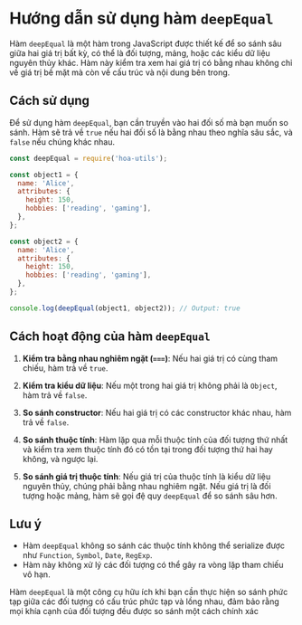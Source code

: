 # Hướng dẫn sử dụng hàm `deepEqual`

Hàm `deepEqual` là một hàm trong JavaScript được thiết kế để so sánh sâu giữa hai giá trị bất kỳ, có thể là đối tượng, mảng, hoặc các kiểu dữ liệu nguyên thủy khác. Hàm này kiểm tra xem hai giá trị có bằng nhau không chỉ về giá trị bề mặt mà còn về cấu trúc và nội dung bên trong.

## Cách sử dụng

Để sử dụng hàm `deepEqual`, bạn cần truyền vào hai đối số mà bạn muốn so sánh. Hàm sẽ trả về `true` nếu hai đối số là bằng nhau theo nghĩa sâu sắc, và `false` nếu chúng khác nhau.

```javascript
const deepEqual = require('hoa-utils');

const object1 = {
  name: 'Alice',
  attributes: {
    height: 150,
    hobbies: ['reading', 'gaming'],
  },
};

const object2 = {
  name: 'Alice',
  attributes: {
    height: 150,
    hobbies: ['reading', 'gaming'],
  },
};

console.log(deepEqual(object1, object2)); // Output: true
```

## Cách hoạt động của hàm `deepEqual`

1. **Kiểm tra bằng nhau nghiêm ngặt (`===`)**: Nếu hai giá trị có cùng tham chiếu, hàm trả về `true`.

2. **Kiểm tra kiểu dữ liệu**: Nếu một trong hai giá trị không phải là `Object`, hàm trả về `false`.

3. **So sánh constructor**: Nếu hai giá trị có các constructor khác nhau, hàm trả về `false`.

4. **So sánh thuộc tính**: Hàm lặp qua mỗi thuộc tính của đối tượng thứ nhất và kiểm tra xem thuộc tính đó có tồn tại trong đối tượng thứ hai hay không, và ngược lại.

5. **So sánh giá trị thuộc tính**: Nếu giá trị của thuộc tính là kiểu dữ liệu nguyên thủy, chúng phải bằng nhau nghiêm ngặt. Nếu giá trị là đối tượng hoặc mảng, hàm sẽ gọi đệ quy `deepEqual` để so sánh sâu hơn.

## Lưu ý

- Hàm `deepEqual` không so sánh các thuộc tính không thể serialize được như `Function`, `Symbol`, `Date`, `RegExp`.
- Hàm này không xử lý các đối tượng có thể gây ra vòng lặp tham chiếu vô hạn.

Hàm `deepEqual` là một công cụ hữu ích khi bạn cần thực hiện so sánh phức tạp giữa các đối tượng có cấu trúc phức tạp và lồng nhau, đảm bảo rằng mọi khía cạnh của đối tượng đều được so sánh một cách chính xác
